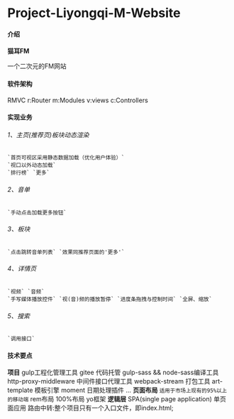 # Project-Liyongqi-M-Website

#### 介绍

**猫耳FM**

一个二次元的FM网站

#### 软件架构
RMVC
    r:Router
    m:Modules
    v:views
    c:Controllers
#### 实现业务
###### 1、主页(推荐页)板块动态渲染
    `首页可视区采用静态数据加载（优化用户体验）`
    `视口以外动态加载`
    `排行榜` `更多`
###### 2、音单
    `手动点击加载更多按钮`
###### 3、板块
    `点击跳转音单列表` `效果同推荐页面的'更多'`
###### 4、详情页
    `视频` `音频`
    `手写媒体播放控件` `视(音)频的播放暂停` `进度条拖拽与控制时间` `全屏、缩放`
###### 5、搜索
    `调用接口`
#### 技术要点
**项目**
    gulp工程化管理工具
    gitee 代码托管
    gulp-sass && node-sass编译工具
    http-proxy-middleware 中间件接口代理工具
    webpack-stream 打包工具
    art-template 模板引擎
    moment 日期处理插件
    ...
**页面布局**
    `适用于市场上现有的95%以上的移动端`
    rem布局
    100%布局
    yo框架
**逻辑层**
    SPA(single page application) 单页面应用
    路由中转:整个项目只有一个入口文件，即index.html;


